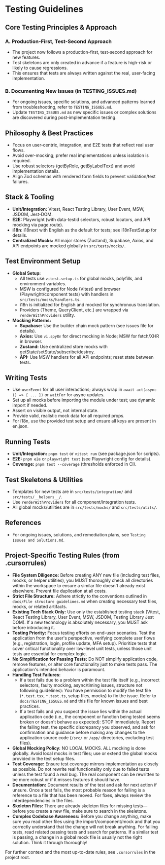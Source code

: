 # Testing Guidelines

## Core Testing Principles & Approach

### A. Production-First, Test-Second Approach
- The project now follows a production-first, test-second approach for new features.
- Test skeletons are only created in advance if a feature is high-risk or likely to cause regressions.
- This ensures that tests are always written against the real, user-facing implementation.

### B. Documenting New Issues (in TESTING_ISSUES.md)
- For ongoing issues, specific solutions, and advanced patterns learned from troubleshooting, refer to `TESTING_ISSUES.md`.
- Update `TESTING_ISSUES.md` as new specific issues or complex solutions are discovered during post-implementation testing.

## Philosophy & Best Practices
- Focus on user-centric, integration, and E2E tests that reflect real user flows.
- Avoid over-mocking; prefer real implementations unless isolation is required.
- Use robust selectors (getByRole, getByLabelText) and avoid implementation details.
- Align Zod schemas with rendered form fields to prevent validation/test failures.

## Stack & Tooling
- **Unit/Integration:** Vitest, React Testing Library, User Event, MSW, JSDOM, Jest-DOM.
- **E2E:** Playwright (with data-testid selectors, robust locators, and API mocking via page.route).
- **i18n:** i18next with English as the default for tests; see i18nTestSetup for details.
- **Centralized Mocks:** All major stores (Zustand), Supabase, Axios, and API endpoints are mocked globally in `src/tests/mocks/`.

## Test Environment Setup
- **Global Setup:**
  - All tests use `vitest.setup.ts` for global mocks, polyfills, and environment variables.
  - MSW is configured for Node (Vitest) and browser (Playwright/component tests) with handlers in `src/tests/mocks/handlers.ts`.
  - i18n is initialized for English and mocked for synchronous translation.
  - Providers (Theme, QueryClient, etc.) are wrapped via `renderWithProviders` utility.
- **Mocking Patterns:**
  - **Supabase:** Use the builder chain mock pattern (see issues file for details).
  - **Axios:** Use `vi.spyOn` for direct mocking in Node; MSW for fetch/XHR in browser.
  - **Zustand:** Use centralized store mocks with getState/setState/subscribe/destroy.
  - **API:** Use MSW handlers for all API endpoints; reset state between tests.

## Writing Tests
- Use `userEvent` for all user interactions; always wrap in `await act(async () => { ... })` or `waitFor` for async updates.
- Set up all mocks before importing the module under test; use dynamic import if needed.
- Assert on visible output, not internal state.
- Provide valid, realistic mock data for all required props.
- For i18n, use the provided test setup and ensure all keys are present in en.json.

## Running Tests
- **Unit/Integration:** `pnpm test` or `vitest run` (see package.json for scripts).
- **E2E:** `pnpm e2e` or `playwright test` (see Playwright config for details).
- **Coverage:** `pnpm test --coverage` (thresholds enforced in CI).

## Test Skeletons & Utilities
- Templates for new tests are in `src/tests/integration/` and `src/tests/__helpers__/`.
- Use `renderWithProviders` for all component/integration tests.
- All global mocks/utilities are in `src/tests/mocks/` and `src/tests/utils/`.

## References
- For ongoing issues, solutions, and remediation plans, see `Testing Issues and Solutions.md`.

## Project-Specific Testing Rules (from .cursorrules)

- **File System Diligence:** Before creating ANY new file (including test files, mocks, or helper utilities), you MUST thoroughly check all directories within the workspace to ensure a similar file doesn't already exist elsewhere. Prevent file duplication at all costs.
- **Strict File Structure:** Adhere strictly to the conventions outlined in `docs/File structure guidelines.md` when creating necessary test files, mocks, or related artifacts.
- **Existing Tech Stack Only:** Use only the established testing stack (Vitest, React Testing Library, User Event, MSW, JSDOM, Testing Library Jest DOM). If a new technology is absolutely necessary, you MUST ask before introducing it.
- **Testing Priority:** Focus testing efforts on end-user scenarios. Test the application from the user's perspective, verifying complete user flows (e.g., registration, login, profile update, MFA setup). Prioritize tests that cover critical functionality over low-level unit tests, unless those unit tests are essential for complex logic.
- **No Simplification for Passing Tests:** Do NOT simplify application code, remove features, or alter core functionality just to make tests pass. The application's intended behavior is paramount.
- **Handling Test Failures:**
    - If a test fails due to a problem within the test file itself (e.g., incorrect selectors, faulty mocking, async/timing issues, structure not following guidelines): You have permission to modify the test file (`*.test.tsx`, `*.test.ts`, setup files, mocks) to fix the issue. Refer to `docs/TESTING_ISSUES.md` and this file for known issues and best practices.
    - If a test fails and you suspect the issue lies within the actual application code (i.e., the component or function being tested seems broken or doesn't behave as expected): STOP immediately. Report the failing test, the specific discrepancy you observed, and ask for confirmation and guidance before making any changes to the application source code (`/src/` or `/app/` directories, excluding test files).
- **Global Mocking Policy:** NO LOCAL MOCKS. ALL mocking is done globally. Avoid local mocks in test files; use or extend the global mocks provided in the test setup files.
- **Test Coverage:** Ensure test coverage mirrors implementation as closely as possible. Do not rewrite real functionality only due to failed tests unless the test found a real bug. The real component can be rewritten to be more robust or if it misses features it should have.
- **Documentation:** Document results of the test and ask for next action if unsure. Once a test fails, the most probable reason for failing is a reference to a file that has been moved. For fixes, always review the interdependencies in the files.
- **Skeleton Files:** There are already skeleton files for missing tests—before you create a new file, make sure to search in the skeletons.
- **Complex Codebase Awareness:** Before you change anything, make sure you read other files using the import/component/mock and that you correctly understand that the change will not break anything. For failing tests, read related passing tests and search for patterns. If a similar test is passing, a change in a global mock file is usually not the right solution. Think it through thoroughly!

For further context and the most up-to-date rules, see `.cursorrules` in the project root.
